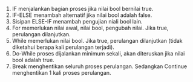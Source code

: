 1. IF menjalankan bagian proses jika nilai bool bernilai true.
2. IF-ELSE menambah alternatif jika nilai bool adalah false.
3. Sisipan ELSE-IF menambah pengujian niali bool lain.
4. For memerlukan nilai awal, nilai bool, pengubah nilai. Jika true, perulangan dilanjutkan.
5. While memerlukan nilai bool. Jika true, perulangan dilanjutkan (tidak diketahui berapa kali perulangan terjadi).
6. Do-While proses dijalankan minimum sekali, akan diteruskan jika nilai bool adalah true.
7. Break menghentikan seluruh proses perulangan. Sedangkan Continue menghentikan 1 kali proses perulangan.